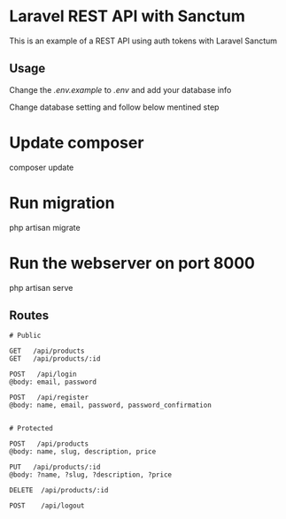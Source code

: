 # Laravel REST API with Sanctum

This is an example of a REST API using auth tokens with Laravel Sanctum

## Usage

Change the *.env.example* to *.env* and add your database info

Change database setting and follow below mentined step 

# Update composer
composer update

# Run migration
php artisan migrate

# Run the webserver on port 8000
php artisan serve


## Routes

```
# Public

GET   /api/products
GET   /api/products/:id

POST   /api/login
@body: email, password

POST   /api/register
@body: name, email, password, password_confirmation


# Protected

POST   /api/products
@body: name, slug, description, price

PUT   /api/products/:id
@body: ?name, ?slug, ?description, ?price

DELETE  /api/products/:id

POST    /api/logout
```
